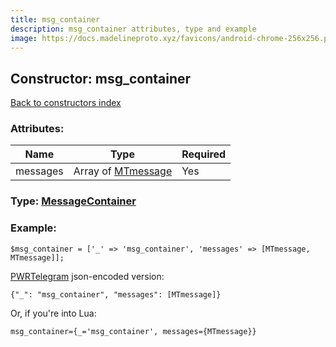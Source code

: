 ```yaml
---
title: msg_container
description: msg_container attributes, type and example
image: https://docs.madelineproto.xyz/favicons/android-chrome-256x256.png
---
```

## Constructor: msg\_container  
[Back to constructors index](index.md)



### Attributes:

| Name     |    Type       | Required |
|----------|---------------|----------|
|messages|Array of [MTmessage](../constructors/MTmessage.md) | Yes|



### Type: [MessageContainer](../types/MessageContainer.md)


### Example:

```
$msg_container = ['_' => 'msg_container', 'messages' => [MTmessage, MTmessage]];
```  

[PWRTelegram](https://pwrtelegram.xyz) json-encoded version:

```
{"_": "msg_container", "messages": [MTmessage]}
```


Or, if you're into Lua:  


```
msg_container={_='msg_container', messages={MTmessage}}

```


